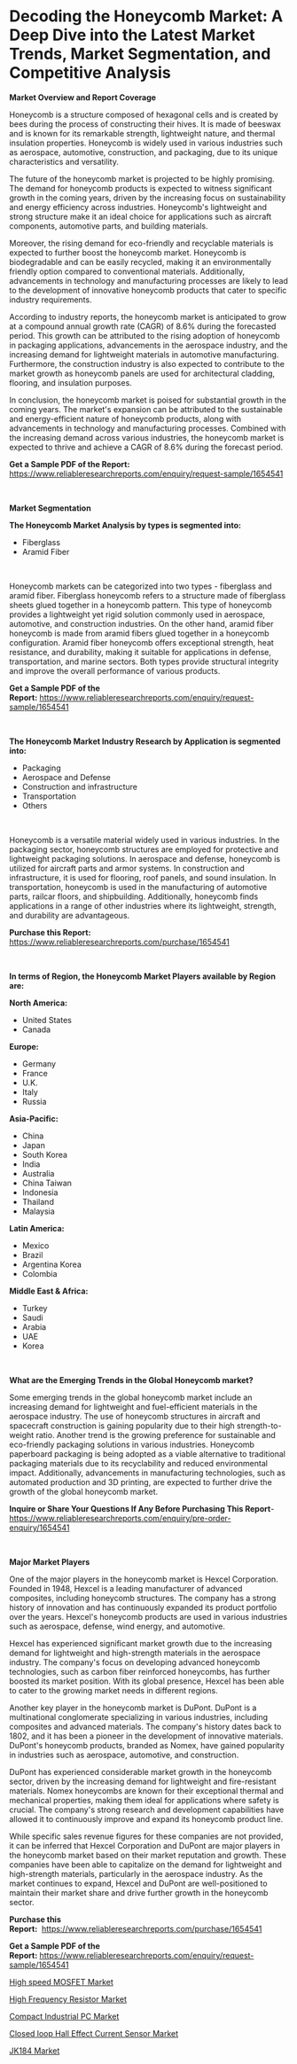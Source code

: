 <p><h1>Decoding the Honeycomb Market: A Deep Dive into the Latest Market Trends, Market Segmentation, and Competitive Analysis</h1></p><p><strong>Market Overview and Report Coverage</strong></p>
<p><p>Honeycomb is a structure composed of hexagonal cells and is created by bees during the process of constructing their hives. It is made of beeswax and is known for its remarkable strength, lightweight nature, and thermal insulation properties. Honeycomb is widely used in various industries such as aerospace, automotive, construction, and packaging, due to its unique characteristics and versatility.</p><p>The future of the honeycomb market is projected to be highly promising. The demand for honeycomb products is expected to witness significant growth in the coming years, driven by the increasing focus on sustainability and energy efficiency across industries. Honeycomb's lightweight and strong structure make it an ideal choice for applications such as aircraft components, automotive parts, and building materials.</p><p>Moreover, the rising demand for eco-friendly and recyclable materials is expected to further boost the honeycomb market. Honeycomb is biodegradable and can be easily recycled, making it an environmentally friendly option compared to conventional materials. Additionally, advancements in technology and manufacturing processes are likely to lead to the development of innovative honeycomb products that cater to specific industry requirements.</p><p>According to industry reports, the honeycomb market is anticipated to grow at a compound annual growth rate (CAGR) of 8.6% during the forecasted period. This growth can be attributed to the rising adoption of honeycomb in packaging applications, advancements in the aerospace industry, and the increasing demand for lightweight materials in automotive manufacturing. Furthermore, the construction industry is also expected to contribute to the market growth as honeycomb panels are used for architectural cladding, flooring, and insulation purposes.</p><p>In conclusion, the honeycomb market is poised for substantial growth in the coming years. The market's expansion can be attributed to the sustainable and energy-efficient nature of honeycomb products, along with advancements in technology and manufacturing processes. Combined with the increasing demand across various industries, the honeycomb market is expected to thrive and achieve a CAGR of 8.6% during the forecast period.</p></p>
<p><strong>Get a Sample PDF of the Report:</strong> <a href="https://www.reliableresearchreports.com/enquiry/request-sample/1654541">https://www.reliableresearchreports.com/enquiry/request-sample/1654541</a></p>
<p>&nbsp;</p>
<p><strong>Market Segmentation</strong></p>
<p><strong>The Honeycomb Market Analysis by types is segmented into:</strong></p>
<p><ul><li>Fiberglass</li><li>Aramid Fiber</li></ul></p>
<p>&nbsp;</p>
<p><p>Honeycomb markets can be categorized into two types - fiberglass and aramid fiber. Fiberglass honeycomb refers to a structure made of fiberglass sheets glued together in a honeycomb pattern. This type of honeycomb provides a lightweight yet rigid solution commonly used in aerospace, automotive, and construction industries. On the other hand, aramid fiber honeycomb is made from aramid fibers glued together in a honeycomb configuration. Aramid fiber honeycomb offers exceptional strength, heat resistance, and durability, making it suitable for applications in defense, transportation, and marine sectors. Both types provide structural integrity and improve the overall performance of various products.</p></p>
<p><strong>Get a Sample PDF of the Report:</strong>&nbsp;<a href="https://www.reliableresearchreports.com/enquiry/request-sample/1654541">https://www.reliableresearchreports.com/enquiry/request-sample/1654541</a></p>
<p>&nbsp;</p>
<p><strong>The Honeycomb Market Industry Research by Application is segmented into:</strong></p>
<p><ul><li>Packaging</li><li>Aerospace and Defense</li><li>Construction and infrastructure</li><li>Transportation</li><li>Others</li></ul></p>
<p>&nbsp;</p>
<p><p>Honeycomb is a versatile material widely used in various industries. In the packaging sector, honeycomb structures are employed for protective and lightweight packaging solutions. In aerospace and defense, honeycomb is utilized for aircraft parts and armor systems. In construction and infrastructure, it is used for flooring, roof panels, and sound insulation. In transportation, honeycomb is used in the manufacturing of automotive parts, railcar floors, and shipbuilding. Additionally, honeycomb finds applications in a range of other industries where its lightweight, strength, and durability are advantageous.</p></p>
<p><strong>Purchase this Report:</strong>&nbsp; <a href="https://www.reliableresearchreports.com/purchase/1654541">https://www.reliableresearchreports.com/purchase/1654541</a></p>
<p>&nbsp;</p>
<p><strong>In terms of Region, the Honeycomb Market Players available by Region are:</strong></p>
<p>
    <p> <strong> North America: </strong>
        <ul>
            <li>United States</li>
            <li>Canada</li>
        </ul>
        </p> 
    <p> <strong> Europe: </strong>
        <ul>
            <li>Germany</li>
            <li>France</li>
            <li>U.K.</li>
            <li>Italy</li>
            <li>Russia</li>
        </ul>
        </p> 
    <p> <strong> Asia-Pacific: </strong>
        <ul>
            <li>China</li>
            <li>Japan</li>
            <li>South Korea</li>
            <li>India</li>
            <li>Australia</li>
            <li>China Taiwan</li>
            <li>Indonesia</li>
            <li>Thailand</li>
            <li>Malaysia</li>
        </ul>
        </p> 
    <p> <strong> Latin America: </strong>
        <ul>
            <li>Mexico</li>
            <li>Brazil</li>
            <li>Argentina Korea</li>
            <li>Colombia</li>
        </ul>
        </p> 
    <p> <strong> Middle East & Africa: </strong>
        <ul>
            <li>Turkey</li>
            <li>Saudi</li>
            <li>Arabia</li>
            <li>UAE</li>
            <li>Korea</li>
        </ul>
    </p>
    </p>
<p>&nbsp;</p>
<p><strong>What are the Emerging Trends in the Global Honeycomb market?</strong></p>
<p><p>Some emerging trends in the global honeycomb market include an increasing demand for lightweight and fuel-efficient materials in the aerospace industry. The use of honeycomb structures in aircraft and spacecraft construction is gaining popularity due to their high strength-to-weight ratio. Another trend is the growing preference for sustainable and eco-friendly packaging solutions in various industries. Honeycomb paperboard packaging is being adopted as a viable alternative to traditional packaging materials due to its recyclability and reduced environmental impact. Additionally, advancements in manufacturing technologies, such as automated production and 3D printing, are expected to further drive the growth of the global honeycomb market.</p></p>
<p><strong>Inquire or Share Your Questions If Any Before Purchasing This Report</strong>- <a href="https://www.reliableresearchreports.com/enquiry/pre-order-enquiry/1654541">https://www.reliableresearchreports.com/enquiry/pre-order-enquiry/1654541</a></p>
<p>&nbsp;</p>
<p><strong>Major Market Players</strong></p>
<p><p>One of the major players in the honeycomb market is Hexcel Corporation. Founded in 1948, Hexcel is a leading manufacturer of advanced composites, including honeycomb structures. The company has a strong history of innovation and has continuously expanded its product portfolio over the years. Hexcel's honeycomb products are used in various industries such as aerospace, defense, wind energy, and automotive.</p><p>Hexcel has experienced significant market growth due to the increasing demand for lightweight and high-strength materials in the aerospace industry. The company's focus on developing advanced honeycomb technologies, such as carbon fiber reinforced honeycombs, has further boosted its market position. With its global presence, Hexcel has been able to cater to the growing market needs in different regions.</p><p>Another key player in the honeycomb market is DuPont. DuPont is a multinational conglomerate specializing in various industries, including composites and advanced materials. The company's history dates back to 1802, and it has been a pioneer in the development of innovative materials. DuPont's honeycomb products, branded as Nomex, have gained popularity in industries such as aerospace, automotive, and construction.</p><p>DuPont has experienced considerable market growth in the honeycomb sector, driven by the increasing demand for lightweight and fire-resistant materials. Nomex honeycombs are known for their exceptional thermal and mechanical properties, making them ideal for applications where safety is crucial. The company's strong research and development capabilities have allowed it to continuously improve and expand its honeycomb product line.</p><p>While specific sales revenue figures for these companies are not provided, it can be inferred that Hexcel Corporation and DuPont are major players in the honeycomb market based on their market reputation and growth. These companies have been able to capitalize on the demand for lightweight and high-strength materials, particularly in the aerospace industry. As the market continues to expand, Hexcel and DuPont are well-positioned to maintain their market share and drive further growth in the honeycomb sector.</p></p>
<p><strong>Purchase this Report:</strong>&nbsp;&nbsp;<a href="https://www.reliableresearchreports.com/purchase/1654541">https://www.reliableresearchreports.com/purchase/1654541</a></p>
<p></p>
<p><strong>Get a Sample PDF of the Report:</strong>&nbsp;<a href="https://www.reliableresearchreports.com/enquiry/request-sample/1654541">https://www.reliableresearchreports.com/enquiry/request-sample/1654541</a></p>
<p><p><a href="https://medium.com/@aliciahaley1989/high-speed-mosfet-market-share-evolution-and-market-growth-trends-2023-2030-720ac3b87a38">High speed MOSFET Market</a></p><p><a href="https://medium.com/@jazminjones30/high-frequency-resistor-market-size-and-market-trends-complete-industry-overview-2023-to-2030-c17f4607a060">High Frequency Resistor Market</a></p><p><a href="https://medium.com/@terrellconn/compact-industrial-pc-market-size-cagr-trends-2024-2030-7214042ee323">Compact Industrial PC Market</a></p><p><a href="https://medium.com/@jeromekling1967/closed-loop-hall-effect-current-sensor-market-analysis-and-sze-forecasted-for-period-from-2023-to-36a5be22f3df">Closed loop Hall Effect Current Sensor Market</a></p><p><a href="https://github.com/GroverBarry/Market-Research-Report-List-2/blob/main/jk184-market.md">JK184 Market</a></p></p>
